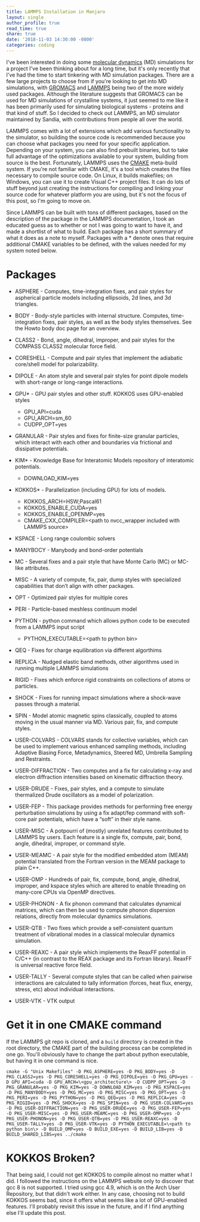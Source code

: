```yaml
---
title: LAMMPS Installation in Manjaro
layout: single
author_profile: true
read_time: true
share: true
date: '2018-11-03 14:30:00 -0800'
categories: coding
---
```


I've been interested in doing some [molecular dynamics][md] (MD) simulations for a project I've been thinking about for a long time, but it's only recently that I've had the time to start tinkering with MD simulation packages. There are a few large projects to choose from if you're looking to get into MD simulations, with [GROMACS][GROMACS] and [LAMMPS][LAMMPS] being two of the more widely used packages. Although the literature suggests that GROMACS can be used for MD simulations of crystalline systems, it just seemed to me like it has been primarily used for simulating biological systems - proteins and that kind of stuff. So I decided to check out LAMMPS, an MD simulator maintained by Sandia, with contributions from people all over the world.

LAMMPS comes with a lot of extensions which add various functionality to the simulator, so building the source code is recommended because you can choose what packages you need for your specific application. Depending on your system, you can also find prebuilt binaries, but to take full advantage of the optimizations available to your system, building from source is the best. Fortunately, LAMMPS uses the [CMAKE][CMAKE] meta-build system. If you're not familiar with CMAKE, it's a tool which creates the files necessary to compile source code. On Linux, it builds makefiles; on Windows, you can use it to create Visual C++ project files. It can do lots of stuff beyond just creating the instructions for compiling and linking your source code for whatever platform you are using, but it's not the focus of this post, so I'm going to move on.

Since LAMMPS can be built with tons of different packages, based on the description of the package in the LAMMPS documentation, I took an educated guess as to whether or not I was going to want to have it, and made a shortlist of what to build. Each package has a short summary of what it does as a note to myself. Packages with a * denote ones that require additional CMAKE variables to be defined, with the values needed for my system noted below.


# Packages

* ASPHERE - Computes, time-integration fixes, and pair styles for aspherical particle models including ellipsoids, 2d lines, and 3d triangles.
* BODY - Body-style particles with internal structure. Computes, time-integration fixes, pair styles, as well as the body styles themselves. See the Howto body doc page for an overview.
* CLASS2 - Bond, angle, dihedral, improper, and pair styles for the COMPASS CLASS2 molecular force field.
* CORESHELL - Compute and pair styles that implement the adiabatic core/shell model for polarizability.
* DIPOLE - An atom style and several pair styles for point dipole models with short-range or long-range interactions.
* GPU* - GPU pair styles and other stuff. KOKKOS uses GPU-enabled styles

    * GPU_API=cuda
    * GPU_ARCH=sm_60
    * CUDPP_OPT=yes

* GRANULAR - Pair styles and fixes for finite-size granular particles, which interact with each other and boundaries via frictional and dissipative potentials.
* KIM* - Knowledge Base for Interatomic Models repository of interatomic potentials.

    * DOWNLOAD_KIM=yes

* KOKKOS* - Parallelization (including GPU) for lots of models.

    * KOKKOS_ARCH=HSW;Pascal61
    * KOKKOS_ENABLE_CUDA=yes
    * KOKKOS_ENABLE_OPENMP=yes
    * CMAKE_CXX_COMPILER=\<path to nvcc_wrapper included with LAMMPS source\>

* KSPACE - Long range coulombic solvers
* MANYBOCY - Manybody and bond-order potentials
* MC - Several fixes and a pair style that have Monte Carlo (MC) or MC-like attributes.
* MISC - A variety of compute, fix, pair, dump styles with specialized capabilities that don’t align with other packages.
* OPT - Optimized pair styles for multiple cores
* PERI - Particle-based meshless continuum model
* PYTHON - python command which allows python code to be executed from a LAMMPS input script

    * PYTHON_EXECUTABLE=\<path to python bin\>

* QEQ - Fixes for charge equilibration via different algorthims
* REPLICA - Nudged elastic band methods, other algorithms used in running multiple LAMMPS simulations
* RIGID - Fixes which enforce rigid constraints on collections of atoms or particles.
* SHOCK - Fixes for running impact simulations where a shock-wave passes through a material.
* SPIN - Model atomic magnetic spins classically, coupled to atoms moving in the usual manner via MD. Various pair, fix, and compute styles.
* USER-COLVARS - COLVARS stands for collective variables, which can be used to implement various enhanced sampling methods, including Adaptive Biasing Force, Metadynamics, Steered MD, Umbrella Sampling and Restraints.
* USER-DIFFRACTION - Two computes and a fix for calculating x-ray and electron diffraction intensities based on kinematic diffraction theory.
* USER-DRUDE - Fixes, pair styles, and a compute to simulate thermalized Drude oscillators as a model of polarization.
* USER-FEP - This package provides methods for performing free energy perturbation simulations by using a fix adapt/fep command with soft-core pair potentials, which have a “soft” in their style name.
* USER-MISC - A potpourri of (mostly) unrelated features contributed to LAMMPS by users. Each feature is a single fix, compute, pair, bond, angle, dihedral, improper, or command style.
* USER-MEAMC - A pair style for the modified embedded atom (MEAM) potential translated from the Fortran version in the MEAM package to plain C++. 
* USER-OMP - Hundreds of pair, fix, compute, bond, angle, dihedral, improper, and kspace styles which are altered to enable threading on many-core CPUs via OpenMP directives.
* USER-PHONON - A fix phonon command that calculates dynamical matrices, which can then be used to compute phonon dispersion relations, directly from molecular dynamics simulations.
* USER-QTB - Two fixes which provide a self-consistent quantum treatment of vibrational modes in a classical molecular dynamics simulation.
* USER-REAXC - A pair style which implements the ReaxFF potential in C/C++ (in contrast to the REAX package and its Fortran library). ReaxFF is universal reactive force field.
* USER-TALLY - Several compute styles that can be called when pairwise interactions are calculated to tally information (forces, heat flux, energy, stress, etc) about individual interactions.
* USER-VTK - VTK output

# Get it in one CMAKE command

If the LAMMPS git repo is cloned, and a `build` directory is created in the root directory, the CMAKE part of the building process can be completed in one go. You'll obviously have to change the part about python executable, but having it in one command is nice.

`
cmake -G "Unix Makefiles" -D PKG_ASPHERE=yes -D PKG_BODY=yes -D PKG_CLASS2=yes -D PKG_CORESHELL=yes -D PKG_DIPOLE=yes -D PKG_GPU=yes -D GPU_API=cuda -D GPU_ARCH=\<gpu_architecture\> -D CUDPP_OPT=yes -D PKG_GRANULAR=yes -D PKG_KIM=yes -D DOWNLOAD_KIM=yes -D PKG_KSPACE=yes -D PKG_MANYBODY=yes -D PKG_MC=yes -D PKG_MISC=yes -D PKG_OPT=yes -D PKG_PERI=yes -D PKG_PYTHON=yes -D PKG_QEQ=yes -D PKG_REPLICA=yes -D PKG_RIGID=yes -D PKG_SHOCK=yes -D PKG_SPIN=yes -D PKG_USER-COLVARS=yes -D PKG_USER-DIFFRACTION=yes -D PKG_USER-DRUDE=yes -D PKG_USER-FEP=yes -D PKG_USER-MISC=yes -D PKG_USER-MEAMC=yes -D PKG_USER-OMP=yes -D PKG_USER-PHONON=yes -D PKG_USER-QTB=yes -D PKG_USER-REAXC=yes -D PKG_USER-TALLY=yes -D PKG_USER-VTK=yes -D PYTHON_EXECUTABLE=\<path to python bin\> -D BUILD_OMP=yes -D BUILD_EXE=yes -D BUILD_LIB=yes -D BUILD_SHARED_LIBS=yes ../cmake
`

# KOKKOS Broken?

That being said, I could not get KOKKOS to compile almost no matter what I did. I followed the instructions on the LAMMPS website only to discover that gcc 8 is not supported. I tried using gcc 4.9, which is on the Arch User Repository, but that didn't work either. In any case, choosing not to build KOKKOS seems bad, since it offers what seems like a lot of GPU-enabled features. I'll probably revisit this issue in the future, and if I find anything else I'll update this post.


[md]: https://en.wikipedia.org/wiki/Molecular_dynamics
[GROMACS]: http://www.gromacs.org
[LAMMPS]: https://lammps.sandia.gov
[CMAKE]: https://cmake.org